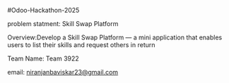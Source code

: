 
#Odoo-Hackathon-2025

problem statment: Skill Swap Platform

Overview:Develop a Skill Swap Platform — a mini application that enables users to list their skills and request others in return

Team Name: Team 3922

email: niranjanbaviskar23@gmail.com
